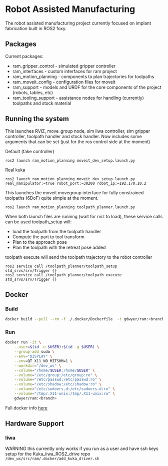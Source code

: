 # Robot Assisted Manufacturing

The robot assisted manufacturing project currently focused on implant fabrication built in ROS2 foxy.

## Packages
Current packages:  
* ram_gripper_control - simulated gripper controller
* ram_interfaces - custom interfaces for ram project
* ram_motion_planning - components to plan trajectories for toolpaths
* ram_moveit_config - configuration files for moveit
* ram_support - models and URDF for the core components of the project (robots, tables, etc)
* ram_tooling_support - assistance nodes for handling (currently) toolpaths and stock material

## Running the system
This launches RVIZ, move_group node, sim iiwa controller, sim gripper controller, toolpath handler and stock handler.
Now includes some arguments that can be set (just for the ros control side at the moment)

Default (fake controller)
```
ros2 launch ram_motion_planning moveit_dev_setup.launch.py 
```

Real kuka
```
ros2 launch ram_motion_planning moveit_dev_setup.launch.py real_manipulator:=true robot_port:=30200 robot_ip:=192.170.10.2
```

This launches the moveit movegroup interface for fully constrained toolpaths (6DoF) quite simple at the moment.
```
ros2 launch ram_motion_planning toolpath_planner.launch.py  
```
When both launch files are running (wait for rviz to load), these service calls can be used
toolpath_setup will:
  * load the toolpath from the toolpath handler
  * Compute the part to tool transform
  * Plan to the approach pose
  * Plan the toolpath with the retreat pose added

toolpath execute will send the toolpath trajectory to the robot controller
```
ros2 service call /toolpath_planner/toolpath_setup std_srvs/srv/Trigger {}  
ros2 service call /toolpath_planner/toolpath_execute std_srvs/srv/Trigger {}  
```

## Docker
### Build
```bash
docker build --pull --rm -f ./.docker/Dockerfile  -t gdwyer/ram:<branch>-<platform> .
```
### Run
```bash
docker run -it \
    --user=$(id -u $USER):$(id -g $USER) \
    --group-add sudo \
    --env="DISPLAY" \
    --env=QT_X11_NO_MITSHM=1 \
    --workdir="/dev_ws" \
    --volume="/home/$USER:/home/$USER" \
    --volume="/etc/group:/etc/group:ro" \
    --volume="/etc/passwd:/etc/passwd:ro" \
    --volume="/etc/shadow:/etc/shadow:ro" \
    --volume="/etc/sudoers.d:/etc/sudoers.d:ro" \
    --volume="/tmp/.X11-unix:/tmp/.X11-unix:rw" \
    gdwyer/ram:<branch>
```
Full docker info [here](https://github.com/grdwyer/Robot-Assisted-Manufacturing/wiki/Docker)

## Hardware Support
### Iiwa
WARNING this currently only works if you run as a user and have ssh keys setup for the Kuka_iiwa_ROS2_drive repo
`/dev_ws/src/ram/.docker/add_kuka_driver.sh` 
